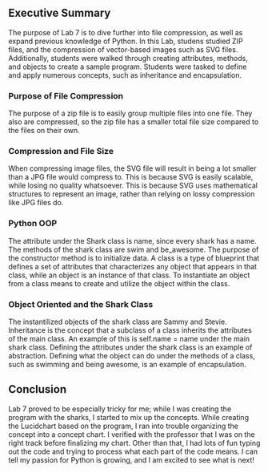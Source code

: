 ## Executive Summary
The purpose of Lab 7 is to dive further into file compression, as well as expand previous knowledge of Python. In this Lab, studens studied ZIP files, and the compression of vector-based images such as SVG files. Additionally, students were walked through creating attributes, methods, and objects to create a sample program. Students were tasked to define and apply numerous concepts, such as inheritance and encapsulation.
### Purpose of File Compression
The purpose of a zip file is to easily group multiple files into one file. They also are compressed, so the zip file has a smaller total file size compared to the files on their own.
### Compression and File Size
When compressing image files, the SVG file will result in being a lot smaller than a JPG file would compress to. This is because SVG is easily scalable, while losing no quality whatsoever. This is because SVG uses mathematical structures to represent an image, rather than relying on lossy compression like JPG files do.
### Python OOP
The attribute under the Shark class is name, since every shark has a name. The methods of the shark class are swim and be_awesome. The purpose of the constructor method is to initialize data. A class is a type of blueprint that defines a set of attributes that characterizes any object that appears in that class, while an object is an instance of that class. To instantiate an object from a class means to create and utilize the object within the class.
### Object Oriented and the Shark Class
The instantilized objects of the shark class are Sammy and Stevie. Inheritance is the concept that a subclass of a class inherits the attributes of the main class. An example of this is self.name = name under the main shark class. Defining the attributes under the shark class is an example of abstraction. Defining what the object can do under the methods of a class, such as swimming and being awesome, is an example of encapsulation. 
## Conclusion
Lab 7 proved to be especially tricky for me; while I was creating the program with the sharks, I started to mix up the concepts. While creating the Lucidchart based on the program, I ran into trouble organizing the concept into a concept chart. I verified with the professor that I was on the right track before finalizing my chart. Other than that, I had lots of fun typing out the code and trying to process what each part of the code means. I can tell my passion for Python is growing, and I am excited to see what is next!
